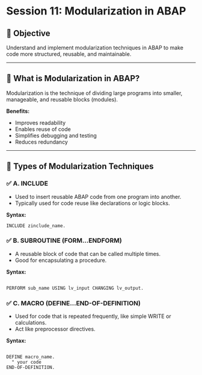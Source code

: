 # Session 11: Modularization in ABAP

## 🎯 Objective
Understand and implement modularization techniques in ABAP to make code more structured, reusable, and maintainable.

---

## 🔹 What is Modularization in ABAP?

Modularization is the technique of dividing large programs into smaller, manageable, and reusable blocks (modules).

**Benefits:**
- Improves readability
- Enables reuse of code
- Simplifies debugging and testing
- Reduces redundancy

---

## 🔸 Types of Modularization Techniques

### ✅ A. INCLUDE

- Used to insert reusable ABAP code from one program into another.
- Typically used for code reuse like declarations or logic blocks.

**Syntax:**
```abap
INCLUDE zinclude_name.

```

### ✅ B. SUBROUTINE (FORM...ENDFORM)

- A reusable block of code that can be called multiple times.
- Good for encapsulating a procedure.

**Syntax:**
```abap

PERFORM sub_name USING lv_input CHANGING lv_output.

```

### ✅ C. MACRO (DEFINE...END-OF-DEFINITION)

- Used for code that is repeated frequently, like simple WRITE or calculations.
- Act like preprocessor directives.

**Syntax:**
```abap

DEFINE macro_name.
  " your code
END-OF-DEFINITION.

```